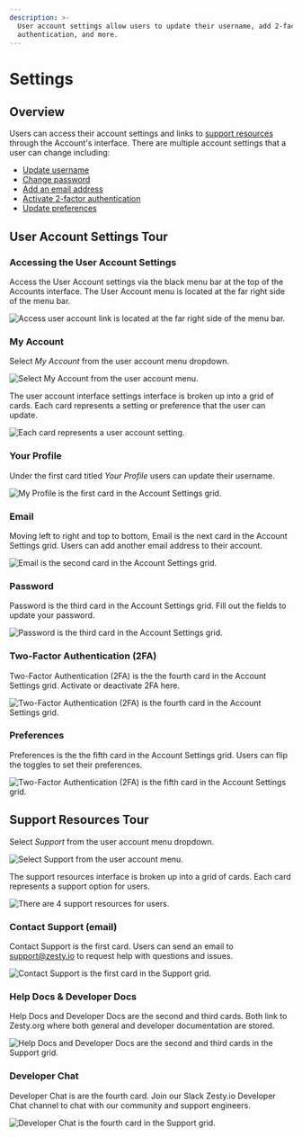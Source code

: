 ```yaml
---
description: >-
  User account settings allow users to update their username, add 2-factor
  authentication, and more.
---
```


# Settings

## Overview

Users can access their account settings and links to [support resources](https://zesty.org/services/accounts-ui/user-account-settings#support-resources-tour) through the Account's interface. There are multiple account settings that a user can change including:

* [Update username](https://zesty.org/services/accounts-ui/user-account-settings#your-profile)
* [Change password](https://zesty.org/services/accounts-ui/user-account-settings#password)
* [Add an email address](https://zesty.org/services/accounts-ui/user-account-settings#email)
* [Activate 2-factor authentication](https://zesty.org/services/accounts-ui/user-account-settings#two-factor-authentication-2-fa)
* [Update preferences](https://zesty.org/services/accounts-ui/user-account-settings#preferences)

## User Account Settings Tour

### Accessing the User Account Settings

Access the User Account settings via the black menu bar at the top of the Accounts interface. The User Account menu is located at the far right side of the menu bar.

![Access user account link is located at the far right side of the menu bar.](../../.gitbook/assets/user-account-settings-access.png)

### My Account

Select _My Account_ from the user account menu dropdown.

![Select My Account from the user account menu.](../../.gitbook/assets/account-settings-dropdown-my-account.png)

The user account interface settings interface is broken up into a grid of cards. Each card represents a setting or preference that the user can update.

![Each card represents a user account setting.](../../.gitbook/assets/my-account-settings.png)

### Your Profile

Under the first card titled _Your Profile_ users can update their username.

![My Profile is the first card in the Account Settings grid.](../../.gitbook/assets/my-account-your-profile.png)

### Email

Moving left to right and top to bottom, Email is the next card in the Account Settings grid. Users can add another email address to their account.

![Email is the second card in the Account Settings grid.](../../.gitbook/assets/my-account-email.png)

### Password

Password is the third card in the Account Settings grid. Fill out the fields to update your password.

![Password is the third card in the Account Settings grid.](../../.gitbook/assets/my-account-password.png)

### Two-Factor Authentication (2FA)

Two-Factor Authentication (2FA) is the the fourth card in the Account Settings grid. Activate or deactivate 2FA here.

![Two-Factor Authentication (2FA) is the fourth card in the Account Settings grid.](../../.gitbook/assets/my-account-2fa.png)

### Preferences

Preferences is the the fifth card in the Account Settings grid. Users can flip the toggles to set their preferences.

![Two-Factor Authentication (2FA) is the fifth card in the Account Settings grid.](../../.gitbook/assets/my-account-preferences.png)

## Support Resources Tour

Select _Support_ from the user account menu dropdown.

![Select Support from the user account menu.](../../.gitbook/assets/account-settings-dropdown-support.png)

The support resources interface is broken up into a grid of cards. Each card represents a support option for users.

![There are 4 support resources for users.](../../.gitbook/assets/account-support-resources.png)

### Contact Support (email)

Contact Support is the first card. Users can send an email to support@zesty.io to request help with questions and issues.

![Contact Support is the first card in the Support grid.](../../.gitbook/assets/account-support-resources-contact-support.png)

### Help Docs & Developer Docs

Help Docs and Developer Docs are the second and third cards. Both link to Zesty.org where both general and developer documentation are stored.

![Help Docs and Developer Docs are the second and third cards in the Support grid.](../../.gitbook/assets/account-support-resources-help-dev-docs.png)

### Developer Chat

Developer Chat is are the fourth card. Join our Slack Zesty.io Developer Chat channel to chat with our community and support engineers.

![Developer Chat is the fourth card in the Support grid.](../../.gitbook/assets/account-support-resources-dev-chat.png)
